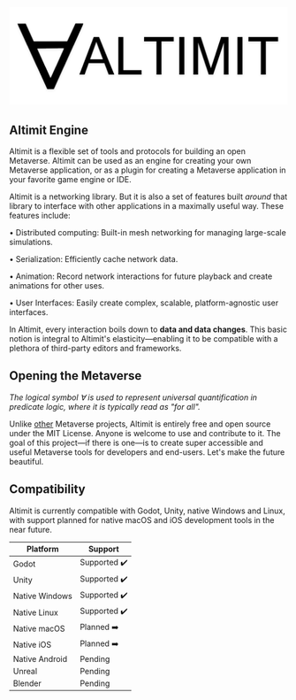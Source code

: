 ![Altimit logo](/logo.png)

## Altimit Engine

Altimit is a flexible set of tools and protocols for building an open Metaverse. Altimit can be used as an engine for creating your own Metaverse application, or as a plugin for creating a Metaverse application in your favorite game engine or IDE.

Altimit is a networking library. But it is also a set of features built <i>around</i> that library to interface with other applications in a maximally useful way. These features include:

• Distributed computing: Built-in mesh networking for managing large-scale simulations.

• Serialization: Efficiently cache network data.

• Animation: Record network interactions for future playback and create animations for other uses.

• User Interfaces: Easily create complex, scalable, platform-agnostic user interfaces.

In Altimit, every interaction boils down to <b>data and data changes</b>. This basic notion is integral to Altimit's elasticity—enabling it to be compatible with a plethora of third-party editors and frameworks.

## Opening the Metaverse

<i>The logical symbol ∀ is used to represent universal quantification in predicate logic, where it is typically read as "for all".</i>

Unlike [other](https://docs.omniverse.nvidia.com/prod_kit/common/NVIDIA_Omniverse_License_Agreement.html) Metaverse projects, Altimit is entirely free and open source under the MIT License. Anyone is welcome to use and contribute to it. The goal of this project—if there is one—is to create super accessible and useful Metaverse tools for developers and end-users. Let's make the future beautiful.

## Compatibility

Altimit is currently compatible with Godot, Unity, native Windows and Linux, with support planned for native macOS and iOS development tools in the near future.

Platform | Support |
--- | --- | 
Godot | Supported ✔️ |
Unity | Supported ✔️ |
Native Windows | Supported ✔️ |
Native Linux | Supported ✔️ |
Native macOS | Planned ➡️ |
Native iOS | Planned ➡️ |
Native Android | Pending |
Unreal | Pending |
Blender | Pending |
